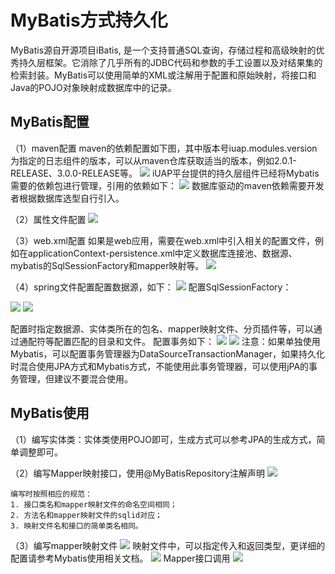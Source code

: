# MyBatis方式持久化

MyBatis源自开源项目iBatis, 是一个支持普通SQL查询，存储过程和高级映射的优秀持久层框架。它消除了几乎所有的JDBC代码和参数的手工设置以及对结果集的检索封装。MyBatis可以使用简单的XML或注解用于配置和原始映射，将接口和Java的POJO对象映射成数据库中的记录。

## MyBatis配置
（1）maven配置
maven的依赖配置如下图，其中版本号iuap.modules.version为指定的日志组件的版本，可以从maven仓库获取适当的版本，例如2.0.1-RELEASE、3.0.0-RELEASE等。
![](../image/image52.png) 
iUAP平台提供的持久层组件已经将Mybatis需要的依赖包进行管理，引用的依赖如下：
 ![](../image/image53.png)
	数据库驱动的maven依赖需要开发者根据数据库选型自行引入。

（2）属性文件配置
 ![](../image/image40.png)

（3）web.xml配置
如果是web应用，需要在web.xml中引入相关的配置文件，例如在applicationContext-persistence.xml中定义数据库连接池、数据源、mybatis的SqlSessionFactory和mapper映射等。
 ![](../image/image39.png)
 
（4）spring文件配置配置数据源，如下：
 ![](../image/image83.png)
配置SqlSessionFactory：
 
 ![](../image/image54.png)
 ![](../image/image55.png)
 
配置时指定数据源、实体类所在的包名、mapper映射文件、分页插件等，可以通过通配符等配置匹配的目录和文件。
配置事务如下：
 ![](../image/image75.png)
![](../image/image56.png)
注意：如果单独使用Mybatis，可以配置事务管理器为DataSourceTransactionManager，如果持久化时混合使用JPA方式和Mybatis方式，不能使用此事务管理器，可以使用jPA的事务管理，但建议不要混合使用。

## MyBatis使用
（1）编写实体类：实体类使用POJO即可，生成方式可以参考JPA的生成方式，简单调整即可。

（2）编写Mapper映射接口，使用@MyBatisRepository注解声明
![](../image/image57.png) 

	编写时按照相应的规范：
	1. 接口类名和mapper映射文件的命名空间相同；
	2. 方法名和mapper映射文件的sqlid对应；
	3. 映射文件名和接口的简单类名相同。

（3）编写mapper映射文件 
 ![](../image/image58.png)
映射文件中，可以指定传入和返回类型，更详细的配置请参考Mybatis使用相关文档。
 ![](../image/image59.png)
Mapper接口调用
 ![](../image/image60.png)
